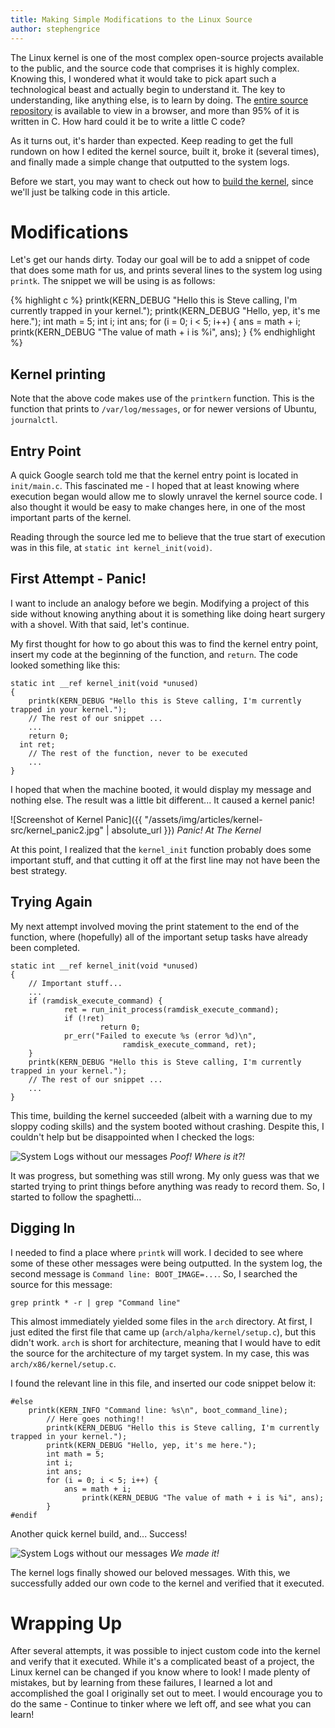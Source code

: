 ```yaml
---
title: Making Simple Modifications to the Linux Source
author: stephengrice
---
```


The Linux kernel is one of the most complex open-source projects available to the public, and the source code that comprises it is highly complex. Knowing this, I wondered what it would take to pick apart such a technological beast and actually begin to understand it. The key to understanding, like anything else, is to learn by doing. The [entire source repository](https://github.com/torvalds/linux) is available to view in a browser, and more than 95% of it is written in C. How hard could it be to write a little C code?

As it turns out, it's harder than expected. Keep reading to get the full rundown on how I edited the kernel source,  built it, broke it (several times), and finally made a simple change that outputted to the system logs.

Before we start, you may want to check out how to [build the kernel](http://pagekeysolutions.com/blog/2018/03/03/compile-the-linux-kernel-from-source.html), since we'll just be talking code in this article.

# Modifications

Let's get our hands dirty. Today our goal will be to add a snippet of code that does some math for us, and prints several lines to the system log using `printk`. The snippet we will be using is as follows:

{% highlight c %}
printk(KERN_DEBUG "Hello this is Steve calling, I'm currently trapped in your kernel.");
printk(KERN_DEBUG "Hello, yep, it's me here.");
int math = 5;
int i;
int ans;
for (i = 0; i < 5; i++) {
    ans = math + i;
		printk(KERN_DEBUG "The value of math + i is %i", ans);
}
{% endhighlight %}

## Kernel printing

Note that the above code makes use of the `printkern` function. This is the function that prints to `/var/log/messages`, or for newer versions of Ubuntu, `journalctl`.

## Entry Point

A quick Google search told me that the kernel entry point is located in `init/main.c`. This fascinated me - I hoped that at least knowing where execution began would allow me to slowly unravel the kernel source code. I also thought it would be easy to make changes here, in one of the most important parts of the kernel.

Reading through the source led me to believe that the true start of execution was in this file, at `static int kernel_init(void)`.

## First Attempt - Panic!

I want to include an analogy before we begin. Modifying a project of this side without knowing anything about it is something like doing heart surgery with a shovel. With that said, let's continue.

My first thought for how to go about this was to find the kernel entry point, insert my code at the beginning of the function, and `return`. The code looked something like this:

<!-- {% highlight c %} -->
```
static int __ref kernel_init(void *unused)
{
	printk(KERN_DEBUG "Hello this is Steve calling, I'm currently trapped in your kernel.");
	// The rest of our snippet ...
	...
	return 0;
  int ret;
	// The rest of the function, never to be executed
	...
}
```
<!-- {% endhighlight %} -->

I hoped that when the machine booted, it would display my message and nothing else. The result was a little bit different... It caused a kernel panic!

![Screenshot of Kernel Panic]({{ "/assets/img/articles/kernel-src/kernel_panic2.jpg" | absolute_url }})
*Panic! At The Kernel*

At this point, I realized that the `kernel_init` function probably does some important stuff, and that cutting it off at the first line may not have been the best strategy.

## Trying Again

My next attempt involved moving the print statement to the end of the function, where (hopefully) all of the important setup tasks have already been completed.

```
static int __ref kernel_init(void *unused)
{
	// Important stuff...
	...
	if (ramdisk_execute_command) {
			ret = run_init_process(ramdisk_execute_command);
			if (!ret)
					return 0;
			pr_err("Failed to execute %s (error %d)\n",
						 ramdisk_execute_command, ret);
	}
	printk(KERN_DEBUG "Hello this is Steve calling, I'm currently trapped in your kernel.");
	// The rest of our snippet ...
	...
}
```

This time, building the kernel succeeded (albeit with a warning due to my sloppy coding skills) and the system booted without crashing. Despite this, I couldn't help but be disappointed when I checked the logs:

![System Logs without our messages](/blog/assets/img/articles/kernel-src/syslog-pre-success.png)
*Poof! Where is it?!*

It was progress, but something was still wrong. My only guess was that we started trying to print things before anything was ready to record them. So, I started to follow the spaghetti...

## Digging In

I needed to find a place where `printk` will work. I decided to see where some of these other messages were being outputted. In the system log, the second message is `Command line: BOOT_IMAGE=...`. So, I searched the source for this message:

```
grep printk * -r | grep "Command line"
```

This almost immediately yielded some files in the `arch` directory. At first, I just edited the first file that came up (`arch/alpha/kernel/setup.c`), but this didn't work. `arch` is short for architecture, meaning that I would have to edit the source for the architecture of my target system. In my case, this was `arch/x86/kernel/setup.c`.

I found the relevant line in this file, and inserted our code snippet below it:

```
#else
    printk(KERN_INFO "Command line: %s\n", boot_command_line);
		// Here goes nothing!!
		printk(KERN_DEBUG "Hello this is Steve calling, I'm currently trapped in your kernel.");
		printk(KERN_DEBUG "Hello, yep, it's me here.");
		int math = 5;
		int i;
		int ans;
		for (i = 0; i < 5; i++) {
		    ans = math + i;
				printk(KERN_DEBUG "The value of math + i is %i", ans);
		}
#endif
```

Another quick kernel build, and... Success!

![System Logs without our messages](/blog/assets/img/articles/kernel-src/syslog-pre-success.png)
*We made it!*

The kernel logs finally showed our beloved messages. With this, we successfully added our own code to the kernel and verified that it executed.

# Wrapping Up

After several attempts, it was possible to inject custom code into the kernel and verify that it executed. While it's a complicated beast of a project, the Linux kernel can be changed if you know where to look! I made plenty of mistakes, but by learning from these failures, I learned a lot and accomplished the goal I originally set out to meet. I would encourage you to do the same - Continue to tinker where we left off, and see what you can learn!
